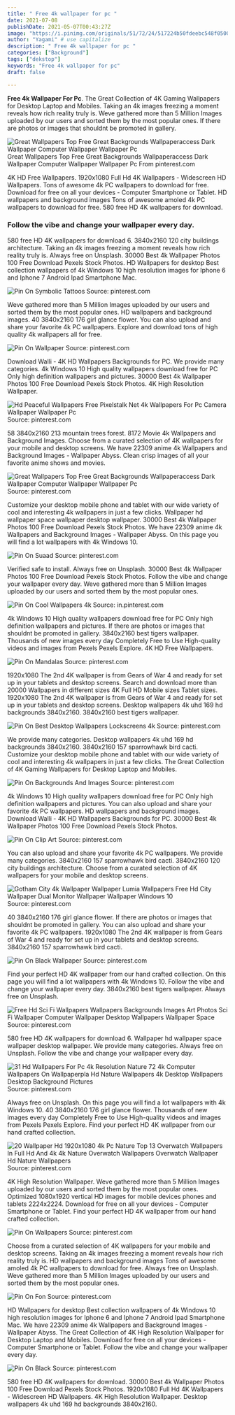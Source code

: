 ```yaml
---
title: " Free 4k wallpaper for pc "
date: 2021-07-08
publishDate: 2021-05-07T00:43:27Z
image: "https://i.pinimg.com/originals/51/72/24/517224b50fdeebc548f0500fcab4f366.jpg"
author: "Yagami" # use capitalize
description: " Free 4k wallpaper for pc "
categories: ["Background"]
tags: ["dekstop"]
keywords: "Free 4k wallpaper for pc"
draft: false

---
```



**Free 4k Wallpaper For Pc**. The Great Collection of 4K Gaming Wallpapers for Desktop Laptop and Mobiles. Taking an 4k images freezing a moment reveals how rich reality truly is. Weve gathered more than 5 Million Images uploaded by our users and sorted them by the most popular ones. If there are photos or images that shouldnt be promoted in gallery.

![Great Wallpapers Top Free Great Backgrounds Wallpaperaccess Dark Wallpaper Computer Wallpaper Wallpaper Pc](https://i.pinimg.com/originals/d7/0b/19/d70b19d883f6d08caccef02b8479fbbb.png "Great Wallpapers Top Free Great Backgrounds Wallpaperaccess Dark Wallpaper Computer Wallpaper Wallpaper Pc")
Great Wallpapers Top Free Great Backgrounds Wallpaperaccess Dark Wallpaper Computer Wallpaper Wallpaper Pc From pinterest.com


4K HD Free Wallpapers. 1920x1080 Full Hd 4K Wallpapers - Widescreen HD Wallpapers. Tons of awesome 4k PC wallpapers to download for free. Download for free on all your devices - Computer Smartphone or Tablet. HD wallpapers and background images Tons of awesome amoled 4k PC wallpapers to download for free. 580 free HD 4K wallpapers for download.

### Follow the vibe and change your wallpaper every day.

580 free HD 4K wallpapers for download 6. 3840x2160 120 city buildings architecture. Taking an 4k images freezing a moment reveals how rich reality truly is. Always free on Unsplash. 30000 Best 4k Wallpaper Photos 100 Free Download Pexels Stock Photos. HD Wallpapers for desktop Best collection wallpapers of 4k Windows 10 high resolution images for Iphone 6 and Iphone 7 Android Ipad Smartphone Mac.


![Pin On Symbolic Tattoos](https://i.pinimg.com/originals/3c/49/09/3c490947920ccf23a164adb8b07a5e38.jpg "Pin On Symbolic Tattoos")
Source: pinterest.com

Weve gathered more than 5 Million Images uploaded by our users and sorted them by the most popular ones. HD wallpapers and background images. 40 3840x2160 176 girl glance flower. You can also upload and share your favorite 4k PC wallpapers. Explore and download tons of high quality 4k wallpapers all for free.

![Pin On Wallpaper](https://i.pinimg.com/originals/8f/29/ab/8f29ab1660348242aa17383322398e2a.jpg "Pin On Wallpaper")
Source: pinterest.com

Download Walli - 4K HD Wallpapers Backgrounds for PC. We provide many categories. 4k Windows 10 High quality wallpapers download free for PC Only high definition wallpapers and pictures. 30000 Best 4k Wallpaper Photos 100 Free Download Pexels Stock Photos. 4K High Resolution Wallpaper.

![Hd Peaceful Wallpapers Free Pixelstalk Net 4k Wallpapers For Pc Camera Wallpaper Wallpaper Pc](https://i.pinimg.com/originals/23/3d/3f/233d3f263196f2e0124618d995e3af48.jpg "Hd Peaceful Wallpapers Free Pixelstalk Net 4k Wallpapers For Pc Camera Wallpaper Wallpaper Pc")
Source: pinterest.com

58 3840x2160 213 mountain trees forest. 8172 Movie 4k Wallpapers and Background Images. Choose from a curated selection of 4K wallpapers for your mobile and desktop screens. We have 22309 anime 4k Wallpapers and Background Images - Wallpaper Abyss. Clean crisp images of all your favorite anime shows and movies.

![Great Wallpapers Top Free Great Backgrounds Wallpaperaccess Dark Wallpaper Computer Wallpaper Wallpaper Pc](https://i.pinimg.com/originals/d7/0b/19/d70b19d883f6d08caccef02b8479fbbb.png "Great Wallpapers Top Free Great Backgrounds Wallpaperaccess Dark Wallpaper Computer Wallpaper Wallpaper Pc")
Source: pinterest.com

Customize your desktop mobile phone and tablet with our wide variety of cool and interesting 4k wallpapers in just a few clicks. Wallpaper hd wallpaper space wallpaper desktop wallpaper. 30000 Best 4k Wallpaper Photos 100 Free Download Pexels Stock Photos. We have 22309 anime 4k Wallpapers and Background Images - Wallpaper Abyss. On this page you will find a lot wallpapers with 4k Windows 10.

![Pin On Suaad](https://i.pinimg.com/originals/e2/94/34/e29434a09ed128dc2b83c79d072fe75e.jpg "Pin On Suaad")
Source: pinterest.com

Verified safe to install. Always free on Unsplash. 30000 Best 4k Wallpaper Photos 100 Free Download Pexels Stock Photos. Follow the vibe and change your wallpaper every day. Weve gathered more than 5 Million Images uploaded by our users and sorted them by the most popular ones.

![Pin On Cool Wallpapers 4k](https://i.pinimg.com/originals/2b/0d/f7/2b0df710e29e82b357e6716a4446eeeb.jpg "Pin On Cool Wallpapers 4k")
Source: in.pinterest.com

4k Windows 10 High quality wallpapers download free for PC Only high definition wallpapers and pictures. If there are photos or images that shouldnt be promoted in gallery. 3840x2160 best tigers wallpaper. Thousands of new images every day Completely Free to Use High-quality videos and images from Pexels Pexels Explore. 4K HD Free Wallpapers.

![Pin On Mandalas](https://i.pinimg.com/originals/d9/da/cc/d9daccc1e8c3e0c09ab854f7fa59a719.jpg "Pin On Mandalas")
Source: pinterest.com

1920x1080 The 2nd 4K wallpaper is from Gears of War 4 and ready for set up in your tablets and desktop screens. Search and download more than 20000 Wallpapers in different sizes 4K Full HD Mobile sizes Tablet sizes. 1920x1080 The 2nd 4K wallpaper is from Gears of War 4 and ready for set up in your tablets and desktop screens. Desktop wallpapers 4k uhd 169 hd backgrounds 3840x2160. 3840x2160 best tigers wallpaper.

![Pin On Best Desktop Wallpapers Lockscreens 4k](https://i.pinimg.com/originals/cc/02/6e/cc026ec78a9d305ffa3b79c94a1e8f4b.jpg "Pin On Best Desktop Wallpapers Lockscreens 4k")
Source: pinterest.com

We provide many categories. Desktop wallpapers 4k uhd 169 hd backgrounds 3840x2160. 3840x2160 157 sparrowhawk bird cacti. Customize your desktop mobile phone and tablet with our wide variety of cool and interesting 4k wallpapers in just a few clicks. The Great Collection of 4K Gaming Wallpapers for Desktop Laptop and Mobiles.

![Pin On Backgrounds And Images](https://i.pinimg.com/originals/a1/20/43/a12043713444b6b319f4427f492bfe38.jpg "Pin On Backgrounds And Images")
Source: pinterest.com

4k Windows 10 High quality wallpapers download free for PC Only high definition wallpapers and pictures. You can also upload and share your favorite 4k PC wallpapers. HD wallpapers and background images. Download Walli - 4K HD Wallpapers Backgrounds for PC. 30000 Best 4k Wallpaper Photos 100 Free Download Pexels Stock Photos.

![Pin On Clip Art](https://i.pinimg.com/originals/8a/58/da/8a58da46777660f46473ba5f4a3d9ae5.jpg "Pin On Clip Art")
Source: pinterest.com

You can also upload and share your favorite 4k PC wallpapers. We provide many categories. 3840x2160 157 sparrowhawk bird cacti. 3840x2160 120 city buildings architecture. Choose from a curated selection of 4K wallpapers for your mobile and desktop screens.

![Gotham City 4k Wallpaper Wallpaper Lumia Wallpapers Free Hd City Wallpaper Dual Monitor Wallpaper Wallpaper Windows 10](https://i.pinimg.com/originals/44/ab/0f/44ab0f44d859f28e5ffb944b22f814ca.jpg "Gotham City 4k Wallpaper Wallpaper Lumia Wallpapers Free Hd City Wallpaper Dual Monitor Wallpaper Wallpaper Windows 10")
Source: pinterest.com

40 3840x2160 176 girl glance flower. If there are photos or images that shouldnt be promoted in gallery. You can also upload and share your favorite 4k PC wallpapers. 1920x1080 The 2nd 4K wallpaper is from Gears of War 4 and ready for set up in your tablets and desktop screens. 3840x2160 157 sparrowhawk bird cacti.

![Pin On Black Wallpaper](https://i.pinimg.com/originals/15/6c/33/156c33c343646d971dd483d7b068783e.jpg "Pin On Black Wallpaper")
Source: pinterest.com

Find your perfect HD 4K wallpaper from our hand crafted collection. On this page you will find a lot wallpapers with 4k Windows 10. Follow the vibe and change your wallpaper every day. 3840x2160 best tigers wallpaper. Always free on Unsplash.

![Free Hd Sci Fi Wallpapers Wallpapers Backgrounds Images Art Photos Sci Fi Wallpaper Computer Wallpaper Desktop Wallpapers Wallpaper Space](https://i.pinimg.com/originals/25/dd/05/25dd05996e495781ab23252c936fa734.jpg "Free Hd Sci Fi Wallpapers Wallpapers Backgrounds Images Art Photos Sci Fi Wallpaper Computer Wallpaper Desktop Wallpapers Wallpaper Space")
Source: pinterest.com

580 free HD 4K wallpapers for download 6. Wallpaper hd wallpaper space wallpaper desktop wallpaper. We provide many categories. Always free on Unsplash. Follow the vibe and change your wallpaper every day.

![31 Hd Wallpapers For Pc 4k Resolution Nature 72 4k Computer Wallpapers On Wallpaperpla Hd Nature Wallpapers 4k Desktop Wallpapers Desktop Background Pictures](https://i.pinimg.com/originals/14/bf/e9/14bfe9e076a59b6493b42b81b8cea552.jpg "31 Hd Wallpapers For Pc 4k Resolution Nature 72 4k Computer Wallpapers On Wallpaperpla Hd Nature Wallpapers 4k Desktop Wallpapers Desktop Background Pictures")
Source: pinterest.com

Always free on Unsplash. On this page you will find a lot wallpapers with 4k Windows 10. 40 3840x2160 176 girl glance flower. Thousands of new images every day Completely Free to Use High-quality videos and images from Pexels Pexels Explore. Find your perfect HD 4K wallpaper from our hand crafted collection.

![20 Wallpaper Hd 1920x1080 4k Pc Nature Top 13 Overwatch Wallpapers In Full Hd And 4k 4k Nature Overwatch Wallpapers Overwatch Wallpaper Hd Nature Wallpapers](https://i.pinimg.com/originals/a0/0e/87/a00e87895b8ad3aa4ae15b96205ceaeb.jpg "20 Wallpaper Hd 1920x1080 4k Pc Nature Top 13 Overwatch Wallpapers In Full Hd And 4k 4k Nature Overwatch Wallpapers Overwatch Wallpaper Hd Nature Wallpapers")
Source: pinterest.com

4K High Resolution Wallpaper. Weve gathered more than 5 Million Images uploaded by our users and sorted them by the most popular ones. Optimized 1080x1920 vertical HD images for mobile devices phones and tablets 2224x2224. Download for free on all your devices - Computer Smartphone or Tablet. Find your perfect HD 4K wallpaper from our hand crafted collection.

![Pin On Wallpapers](https://i.pinimg.com/originals/3b/18/15/3b1815bf9fa7efd509cf99c1bb98e36a.jpg "Pin On Wallpapers")
Source: pinterest.com

Choose from a curated selection of 4K wallpapers for your mobile and desktop screens. Taking an 4k images freezing a moment reveals how rich reality truly is. HD wallpapers and background images Tons of awesome amoled 4k PC wallpapers to download for free. Always free on Unsplash. Weve gathered more than 5 Million Images uploaded by our users and sorted them by the most popular ones.

![Pin On Fon](https://i.pinimg.com/originals/bf/8f/46/bf8f46d6c96142c387cf7d882c28f904.jpg "Pin On Fon")
Source: pinterest.com

HD Wallpapers for desktop Best collection wallpapers of 4k Windows 10 high resolution images for Iphone 6 and Iphone 7 Android Ipad Smartphone Mac. We have 22309 anime 4k Wallpapers and Background Images - Wallpaper Abyss. The Great Collection of 4K High Resolution Wallpaper for Desktop Laptop and Mobiles. Download for free on all your devices - Computer Smartphone or Tablet. Follow the vibe and change your wallpaper every day.

![Pin On Black](https://i.pinimg.com/originals/51/72/24/517224b50fdeebc548f0500fcab4f366.jpg "Pin On Black")
Source: pinterest.com

580 free HD 4K wallpapers for download. 30000 Best 4k Wallpaper Photos 100 Free Download Pexels Stock Photos. 1920x1080 Full Hd 4K Wallpapers - Widescreen HD Wallpapers. 4K High Resolution Wallpaper. Desktop wallpapers 4k uhd 169 hd backgrounds 3840x2160.

